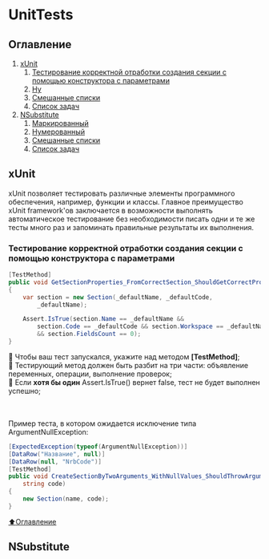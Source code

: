 # UnitTests


## Оглавление


1. [xUnit](#xUnit)
    1. [Тестирование корректной отработки создания секции с помощью конструктора с параметрами](#Тестирование-корректной-отработки-создания-секции-с-помощью-конструктора-с-параметрами)
    2. [Ну](#Нумерованный)
    3. [Смешанные списки](#Смешанные-списки)
    4. [Список задач](#Список-задач)
2. [NSubstitute](#NSubstitute)
    1. [Маркированный](#Маркированный)
    2. [Нумерованный](#Нумерованный)
    3. [Смешанные списки](#Смешанные-списки)
    4. [Список задач](#Список-задач)


## xUnit
xUnit позволяет тестировать различные элементы программного обеспечения, например, функции и классы. Главное преимущество xUnit framework'ов заключается в возможности выполнять автоматическое тестирование без необходимости писать одни и те же тесты много раз и запоминать правильные результаты их выполнения.

### Тестирование корректной отработки создания секции с помощью конструктора с параметрами
```C#
[TestMethod]
public void GetSectionProperties_FromCorrectSection_ShouldGetCorrectProperties()
{
    var section = new Section(_defaultName, _defaultCode,
        _defaultName);

    Assert.IsTrue(section.Name == _defaultName &&
        section.Code == _defaultCode && section.Workspace == _defaultName
        && section.FieldsCount == 0);
}
```
:black_square_button: Чтобы ваш тест запускался, укажите над методом __[TestMethod]__; <br />
:black_square_button: Тестирующий метод должен быть разбит на три части: объявление переменных, операции, выполнение проверок; <br />
:black_square_button: Если __хотя бы один__ Assert.IsTrue() вернет false, тест не будет выполнен успешно; <br /><br /><br />


Пример теста, в котором ожидается исключение типа ArgumentNullException:
```C#
[ExpectedException(typeof(ArgumentNullException))]
[DataRow("Название", null)]
[DataRow(null, "NrbCode")]
[TestMethod]
public void CreateSectionByTwoArguments_WithNullValues_ShouldThrowArgumentNullException(string name,
    string code)
{
    new Section(name, code);
}
```
[:arrow_up:Оглавление](#Оглавление)
## NSubstitute
